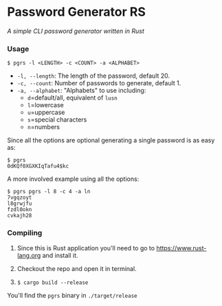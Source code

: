 # Password Generator RS

*A simple CLI password generator written in Rust*

### Usage
```
$ pgrs -l <LENGTH> -c <COUNT> -a <ALPHABET>
```

- `-l, --length`: The length of the password, default 20.
- `-c, --count`: Number of passwords to generate, default 1.
- `-a, --alphabet`: "Alphabets" to use including:
  - `d`=default/all, equivalent of `lusn`
  - `l`=lowercase
  - `u`=uppercase
  - `s`=special characters
  - `n`=numbers

Since all the options are optional generating a single password is as easy as:
```
$ pgrs
0dKQf0XGXKIqTafu4$kc
```

A more involved example using all the options:
```
$ pgrs pgrs -l 8 -c 4 -a ln
7vgqzoyt
l8grwjfu
fzdl0okn
cvkajh28
```

### Compiling

 1. Since this is Rust application you'll need to go to https://www.rust-lang.org
    and install it.

 1. Checkout the repo and open it in terminal.

 1. ```$ cargo build --release```

You'll find the `pgrs` binary in `./target/release`
